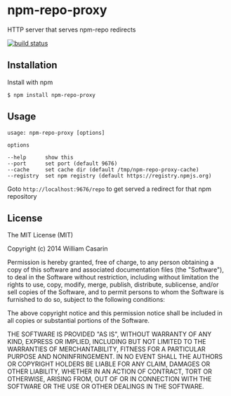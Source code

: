 
# npm-repo-proxy

  HTTP server that serves npm-repo redirects

  [![build status](https://secure.travis-ci.org/jb55/npm-repo-proxy.svg)](http://travis-ci.org/jb55/npm-repo-proxy)

## Installation

  Install with npm

    $ npm install npm-repo-proxy

## Usage

```
usage: npm-repo-proxy [options]

options

--help      show this
--port      set port (default 9676)
--cache     set cache dir (default /tmp/npm-repo-proxy-cache)
--registry  set npm registry (default https://registry.npmjs.org)
```

Goto `http://localhost:9676/repo` to get served a redirect for that
npm repository

## License

  The MIT License (MIT)

  Copyright (c) 2014 William Casarin

  Permission is hereby granted, free of charge, to any person obtaining a copy
  of this software and associated documentation files (the "Software"), to deal
  in the Software without restriction, including without limitation the rights
  to use, copy, modify, merge, publish, distribute, sublicense, and/or sell
  copies of the Software, and to permit persons to whom the Software is
  furnished to do so, subject to the following conditions:

  The above copyright notice and this permission notice shall be included in
  all copies or substantial portions of the Software.

  THE SOFTWARE IS PROVIDED "AS IS", WITHOUT WARRANTY OF ANY KIND, EXPRESS OR
  IMPLIED, INCLUDING BUT NOT LIMITED TO THE WARRANTIES OF MERCHANTABILITY,
  FITNESS FOR A PARTICULAR PURPOSE AND NONINFRINGEMENT. IN NO EVENT SHALL THE
  AUTHORS OR COPYRIGHT HOLDERS BE LIABLE FOR ANY CLAIM, DAMAGES OR OTHER
  LIABILITY, WHETHER IN AN ACTION OF CONTRACT, TORT OR OTHERWISE, ARISING FROM,
  OUT OF OR IN CONNECTION WITH THE SOFTWARE OR THE USE OR OTHER DEALINGS IN
  THE SOFTWARE.
